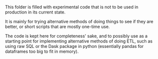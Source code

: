 This folder is filled with experimental code that is not to be used in production in its current state. 

It is mainly for trying alternative methods of doing things to see if they are better, or short scripts that are mostly one-time use.

The code is kept here for completeness' sake, and to possibly use as a starting point for implementing alternative methods of doing ETL, such as using raw SQL or the Dask package in python (essentially pandas for dataframes too big to fit in memory).